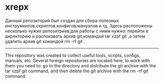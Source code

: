 # xrepx
 Данный репозиторий был создан для сбора полезных инструментов,скриптов,конфигов,мануалов и тд.
Здесь расположены несколько чужих репозитриев,для работы с ними нужно: перейти в директорию и распокавать архив git,командой tar xzpf git ,а затем удалить архив git командой rm -rf git .
 
 ---------

 This repository was created to collect useful tools, scripts, configs, manuals, etc.
 Several foreign repositories are located here, to work with them you need to: go to the directory and distribute the git archive with the tar xzpf git command, and then delete the git archive with the rm -rf git command.
